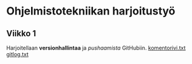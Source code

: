 # Ohjelmistotekniikan harjoitustyö

## Viikko 1
Harjoitellaan **versionhallintaa** ja *pushaamista* GitHubiin.
[komentorivi.txt](https://github.com/SiniCode/ot-harjoitustyo/blob/main/laskarit/viikko1/komentorivi.txt)
[gitlog.txt](https://github.com/SiniCode/ot-harjoitustyo/blob/main/laskarit/viikko1/gitlog.txt)
